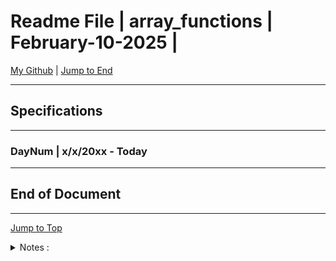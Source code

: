 
<!-- markdownlint-disable MD033 -->
<!-- markdownlint-disable MD041 -->
<div id="top-of-doc"></div>

# Readme File | array_functions | February-10-2025 |

[My Github](https://github.com/popados) | [Jump to End](#end-of-doc)

***
## Specifications 

***

### DayNum | x/x/20xx - Today

***

## End of Document

***

[Jump to Top](#top-of-doc)

<div id="end-of-doc"></div>

<details>
<summary>
Notes :
</summary>
</details>
  
